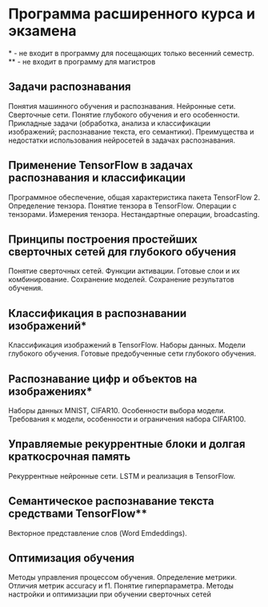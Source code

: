 # Программа расширенного курса и экзамена
\* - не входит в программу для посещающих только весенний семестр.
\*\* - не входит в программу для магистров

## Задачи распознавания
Понятия машинного обучения и распознавания.
Нейронные сети. Сверточные сети. Понятие глубокого обучения и его особенности.
Прикладные задачи (обработка, анализа и классификации изображений; распознавание текста, его семантики).
Преимущества и недостатки использования нейросетей в задачах распознавания.

## Применение TensorFlow в задачах распознавания и классификации
Программное обеспечение, общая характеристика пакета TensorFlow 2.
Определение тензора. Понятие тензора в TensorFlow. Операции с тензорами. Измерения тензора. Нестандартные операции, broadcasting.

## Принципы построения простейших сверточных сетей для глубокого обучения
Понятие сверточных сетей. Функции активации. Готовые слои и их комбинирование. Сохранение моделей. Сохранение результатов обучения.

## Классификация в распознавании изображений*
Классификация изображений в TensorFlow. Наборы данных. Модели глубокого обучения. Готовые предобученные сети глубокого обучения.

## Распознавание цифр и объектов на изображениях*
Наборы данных MNIST, CIFAR10. Особенности выбора модели. Требования к модели, особенности и ограничения набора CIFAR100.

## Управляемые рекуррентные блоки и долгая краткосрочная память
Рекуррентные нейронные сети. LSTM и реализация в TensorFlow.

## Семантическое распознавание текста средствами TensorFlow**
Векторное представление слов (Word Emdeddings).

## Оптимизация обучения
Методы управления процессом обучения.
Определение метрики. Отличия метрик accuracy и f1.
Понятие гиперпараметра.
Методы настройки и оптимизации при обучении сверточных сетей
